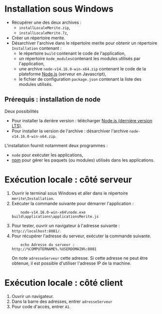 # Installation sous Windows

- Récupérer une des deux archives : 
  - `installLocaleMerite.zip`,
  - `installLocaleMerite.7z`,
- Créer un répertoire merite.
- Désarchiver l'archive dans le répertoire merite pour obtenir un répertoire `Installation` contenant :
  - le répertoire `build` contenant le code de l'application,
  - un répertoire `ǹode_modules`contenant les modules utilisés par l'application,
  - une archive `node-v14.16.0-win-x64.zip` contenant le code de la plateforme [Node.js](https://fr.wikipedia.org/wiki/Node.js) (serveur en Javascript),
  - le fichier de configuration `package.json` contenant la liste des modules utilisés.

## Prérequis : installation de node

Deux possibilités
- Pour installer la derière version : télécharger [Node.js (dernière version LTS)](https://nodejs.org/fr/download/).
- Pour installer la version de l'archive : désarchiver l'archive `node-v14.16.0-win-x64.zip`.

L'installation fournit notamment deux programmes :
- `node` pour exécuter les applications,
- [npm](https://fr.wikipedia.org/wiki/Npm) pour gérer les paquets (ou modules) utilisés dans les applications.

# Exécution locale : côté serveur

1. Ouvrir le terminal sous Windows et aller dans le répertoire ```merite\Installation```.
2. Exécuter la commande suivante pour démarrer l'application :
    ```
        node-v14.16.0-win-x64\node.exe build\applications\applicationsMerite.js
    ```
3. Pour tester, ouvrir un navigateur à l'adresse suivante : `http://localhost:8081/`.
4. Pour récupérer l'adresse du serveur, exécuter la commande suivante.
    ```
        echo Adresse du serveur : http://%COMPUTERNAME%.%USERDOMAIN%:8081
    ```
    On note `adresseServeur` cette adresse. Si cette adresse ne peut être obtenue, il est possible d'utiliser l'adresse IP de la machine.


# Exécution locale : côté client

1. Ouvrir un navigateur.
2. Dans la barre des adresses, entrer `adresseServeur`
3. Pour code d'accès, entrer `A1`.
   